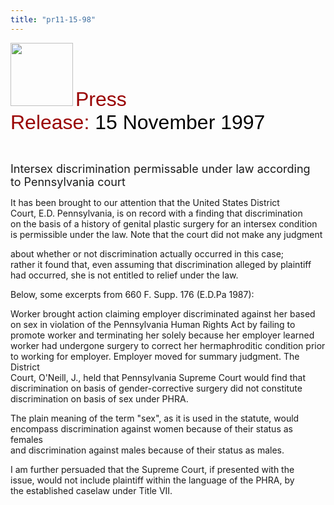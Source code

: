 ```yaml
---
title: "pr11-15-98"
---
```


  
<IMG SRC="/img/logo100.gif" HEIGHT="101" WIDTH="100" /> <FONT FACE="Arial,Helvetica"><FONT SIZE="+3"><FONT COLOR="#990000">Press<br />Release: </FONT><FONT COLOR="#000000">15 November 1997</FONT></FONT></FONT>  
  
  
&nbsp;  
  


<FONT SIZE="+1">Intersex discrimination permissable under law according<br />to Pennsylvania court</FONT>  
  


It has been brought to our attention that the United States District  
Court, E.D. Pennsylvania, is on record with a finding that discrimination  
on the basis of a history of genital plastic surgery for an intersex condition  
is permissible under the law. Note that the court did not make any judgment  
  
about whether or not discrimination actually occurred in this case;  
rather it found that, even assuming that discrimination alleged by plaintiff  
had occurred, she is not entitled to relief under the law.  
  


Below, some excerpts from 660 F. Supp. 176 (E.D.Pa 1987):  
  


Worker brought action claiming employer discriminated against her based  
on sex in violation of the Pennsylvania Human Rights Act by failing to  
promote worker and terminating her solely because her employer learned  
worker had undergone surgery to correct her hermaphroditic condition prior  
to working for employer. Employer moved for summary judgment. The District  
Court, O'Neill, J., held that Pennsylvania Supreme Court would find that  
discrimination on basis of gender-corrective surgery did not constitute  
discrimination on basis of sex under PHRA.  
  


The plain meaning of the term "sex", as it is used in the statute, would  
encompass discrimination against women because of their status as females  
and discrimination against males because of their status as males.  
  


I am further persuaded that the Supreme Court, if presented with the  
issue, would not include plaintiff within the language of the PHRA, by  
the established caselaw under Title VII.  
  
&nbsp;  
  
&nbsp;